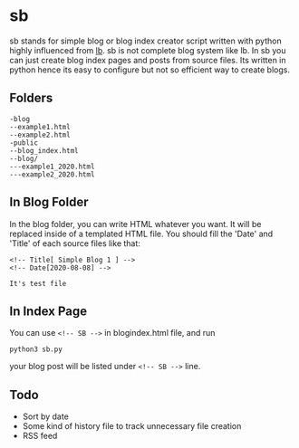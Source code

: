 # sb
sb stands for simple blog or blog index creator script written with python highly influenced from [lb](https://github.com/lukesmithxyz/lb).
sb is not complete blog system like lb. In sb you can just create blog index pages and posts from source files. Its written in python hence its easy to configure but not so efficient way to create blogs. 

## Folders
```
-blog
--example1.html
--example2.html
-public
--blog_index.html
--blog/
---example1_2020.html
---example2_2020.html
```

## In Blog Folder
In the blog folder, you can write HTML whatever you want. It will be replaced inside of a templated HTML file. You should fill the 'Date' and 'Title' of each source files like that:
```
<!-- Title[ Simple Blog 1 ] -->
<!-- Date[2020-08-08] -->

It's test file
```

## In Index Page
You can use ```<!-- SB -->``` in blogindex.html file, and run 
```
python3 sb.py
``` 
your blog post will be listed under ```<!-- SB -->``` line.

## Todo
* Sort by date
* Some kind of history file to track unnecessary file creation
* RSS feed

